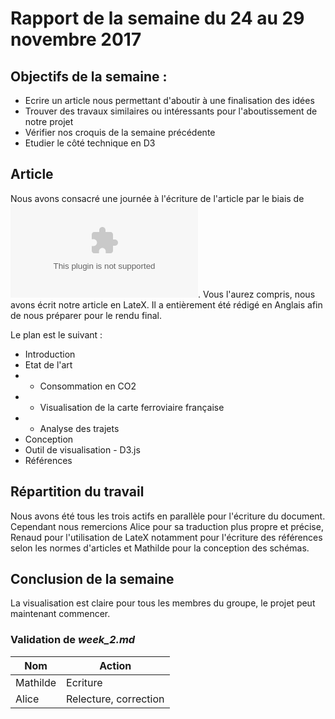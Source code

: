 # Rapport de la semaine du 24 au 29 novembre 2017

## Objectifs de la semaine : 
* Ecrire un article nous permettant d'aboutir à une finalisation des idées
* Trouver des travaux similaires ou intéressants pour l'aboutissement de notre projet 
* Vérifier nos croquis de la semaine précédente
* Etudier le côté technique en D3 


## Article

Nous avons consacré une journée à l'écriture de l'article par le biais de ![sharelatex](sharelatex.com). 
Vous l'aurez compris, nous avons écrit notre article en LateX. Il a entièrement été rédigé en Anglais afin de nous préparer pour le rendu final. 


Le plan est le suivant : 

* Introduction 
* Etat de l'art
* * Consommation en CO2
* * Visualisation de la carte ferroviaire française
* * Analyse des trajets
* Conception 
* Outil de visualisation - D3.js
* Références


## Répartition du travail 

Nous avons été tous les trois actifs en parallèle pour l'écriture du document. Cependant nous remercions Alice pour sa traduction plus propre et précise, Renaud pour l'utilisation de LateX notamment pour l'écriture des références selon les normes d'articles et Mathilde pour la conception des schémas. 

## Conclusion de la semaine
La visualisation est claire pour tous les membres du groupe, le projet peut maintenant commencer. 

### Validation de *week_2.md*
 
| Nom | Action |
| --- | ------ |
| Mathilde | Ecriture |
| Alice | Relecture, correction |
